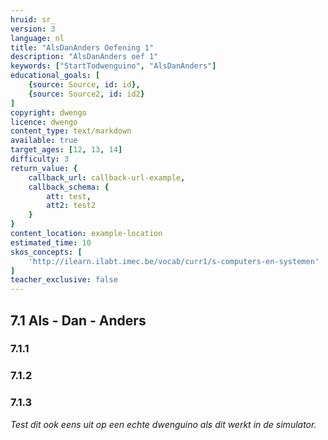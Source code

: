 ```yaml
---
hruid: sr_
version: 3
language: nl
title: "AlsDanAnders Oefening 1"
description: "AlsDanAnders oef 1"
keywords: ["StartTodwenguino", "AlsDanAnders"]
educational_goals: [
    {source: Source, id: id}, 
    {source: Source2, id: id2}
]
copyright: dwengo
licence: dwengo
content_type: text/markdown
available: true
target_ages: [12, 13, 14]
difficulty: 3
return_value: {
    callback_url: callback-url-example,
    callback_schema: {
        att: test,
        att2: test2
    }
}
content_location: example-location
estimated_time: 10
skos_concepts: [
    'http://ilearn.ilabt.imec.be/vocab/curr1/s-computers-en-systemen'
]
teacher_exclusive: false
---
```

## 7.1 Als - Dan - Anders

### 7.1.1




### 7.1.2




### 7.1.3



*Test dit ook eens uit op een echte dwenguino als dit werkt in de simulator.*